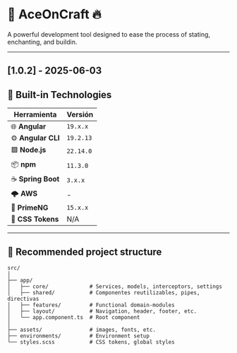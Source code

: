 # 🚀 AceOnCraft 🔥

A powerful development tool designed to ease the process of stating, enchanting, and buildin. 

---

## [1.0.2] - 2025-06-03

## 🧰 Built-in Technologies

| Herramienta        | Versión      |
|--------------------|--------------|
| 🌐 **Angular**     | `19.x.x`     |
| ⚙️ **Angular CLI** | `19.2.13`    |
| 🟩 **Node.js**     | `22.14.0`    |
| 📦 **npm**         | `11.3.0`     |
| ☕ **Spring Boot** | `3.x.x`     | Backend framework for creating RESTful APIs in Java          |
| 🌩 **AWS**          | -           | Cloud infrastructure for deployment, image storage  |
| 🎨 **PrimeNG**     | `15.x.x`    | UI component library with design tokens support              |
| 💅 **CSS Tokens** | N/A         | Styling with custom design tokens              

---

## 📁 Recommended project structure

```plaintext
src/
│
├── app/
│   ├── core/             # Services, models, interceptors, settings
│   ├── shared/           # Componentes reutilizables, pipes, directivas
│   ├── features/         # Functional domain-modules
│   ├── layout/           # Navigation, header, footer, etc.
│   └── app.component.ts  # Root component
│
├── assets/               # images, fonts, etc.
├── environments/         # Environment setup
└── styles.scss           # CSS tokens, global styles
